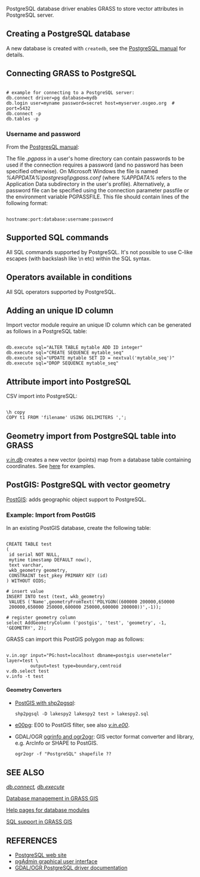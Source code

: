 
PostgreSQL database driver enables GRASS to store vector attributes in
PostgreSQL server.

## Creating a PostgreSQL database

A new database is created with `createdb`, see
the [PostgreSQL
manual](https://www.postgresql.org/docs/manuals/) for details.

## Connecting GRASS to PostgreSQL

```

# example for connecting to a PostgreSQL server:
db.connect driver=pg database=mydb
db.login user=myname password=secret host=myserver.osgeo.org  # port=5432
db.connect -p
db.tables -p

```

### Username and password

From the [PostgresQL manual](https://www.postgresql.org/docs/10/static/libpq-pgpass.html):

The file *.pgpass* in a user's home directory can contain
passwords to be used if the connection requires a password (and no
password has been specified otherwise). On Microsoft Windows the file
is named *%APPDATA%\postgresql\pgpass.conf* (where
*%APPDATA%* refers to the Application Data subdirectory in the
user's profile). Alternatively, a password file can be specified using
the connection parameter passfile or the environment variable
PGPASSFILE.
This file should contain lines of the following format:

```

hostname:port:database:username:password

```

## Supported SQL commands

All SQL commands supported by PostgreSQL.
It's not possible to use C-like escapes (with backslash like \n etc)
within the SQL syntax.

## Operators available in conditions

All SQL operators supported by PostgreSQL.

## Adding an unique ID column

Import vector module require an unique ID column which can
be generated as follows in a PostgreSQL table:

```

db.execute sql="ALTER TABLE mytable ADD ID integer"
db.execute sql="CREATE SEQUENCE mytable_seq"
db.execute sql="UPDATE mytable SET ID = nextval('mytable_seq')"
db.execute sql="DROP SEQUENCE mytable_seq"

```

## Attribute import into PostgreSQL

CSV import into PostgreSQL:

```

\h copy
COPY t1 FROM 'filename' USING DELIMITERS ',';

```

## Geometry import from PostgreSQL table into GRASS

*[v.in.db](v.in.db.html)* creates a new vector
(points) map from a database table containing
coordinates. See [here](v.in.db.html) for examples.

## PostGIS: PostgreSQL with vector geometry

[PostGIS](https://postgis.net/):
adds geographic object support to PostgreSQL.

### Example: Import from PostGIS

In an existing PostGIS database, create the following table:

```

CREATE TABLE test
(
 id serial NOT NULL,
 mytime timestamp DEFAULT now(),
 text varchar,
 wkb_geometry geometry,
 CONSTRAINT test_pkey PRIMARY KEY (id)
) WITHOUT OIDS;

# insert value
INSERT INTO test (text, wkb_geometry)
 VALUES ('Name',geometryFromText('POLYGON((600000 200000,650000
 200000,650000 250000,600000 250000,600000 200000))',-1));

# register geometry column
select AddGeometryColumn ('postgis', 'test', 'geometry', -1, 'GEOMETRY', 2);

```

GRASS can import this PostGIS polygon map as follows:

```

v.in.ogr input="PG:host=localhost dbname=postgis user=neteler" layer=test \
         output=test type=boundary,centroid
v.db.select test
v.info -t test

```

#### Geometry Converters

* [PostGIS with shp2pgsql](https://postgis.net/workshops/postgis-intro/loading_data.html#loading-with-shp2pgsql):

  `shp2pgsql -D lakespy2 lakespy2 test > lakespy2.sql`
* [e00pg](https://e00pg.sourceforge.net/): E00 to PostGIS filter,
  see also *[v.in.e00](v.in.e00.html)*.
* GDAL/OGR [ogrinfo and ogr2ogr](https://gdal.org/):
  GIS vector format converter and library, e.g. ArcInfo or SHAPE to PostGIS.

  `ogr2ogr -f "PostgreSQL" shapefile ??`

## SEE ALSO

*[db.connect](db.connect.html),
[db.execute](db.execute.html)*

[Database management in GRASS GIS](databaseintro.html)

[Help pages for database modules](database.html)

[SQL support in GRASS GIS](sql.html)

## REFERENCES

* [PostgreSQL web site](https://www.postgresql.org/)
* [pgAdmin graphical user interface](https://www.pgadmin.org/)
* [GDAL/OGR PostgreSQL
  driver documentation](https://gdal.org/en/stable/drivers/vector/pg.html)
